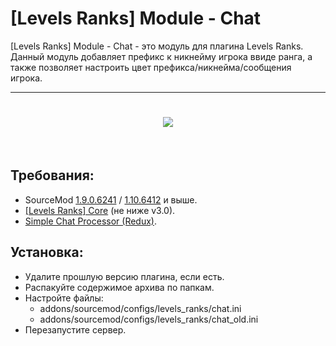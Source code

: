[Levels Ranks] Module - Chat
===========================
[Levels Ranks] Module - Chat - это модуль для плагина Levels Ranks. Данный модуль добавляет префикс к никнейму игрока ввиде ранга, а также позволяет настроить цвет префикса/никнейма/сообщения игрока.​

-----------

<h1 align="center">
    <a href="//levels-ranks.ru/content/modules/chat.jpg"><img src="https://levels-ranks.ru/content/modules/chat.jpg"/></a>
    <br/>
</h1>​

Требования:
-----------
- SourceMod <a href="//sourcemod.net/downloads.php?branch=stable">1.9.0.6241</a> / <a href="//sourcemod.net/downloads.php?branch=dev">1.10.6412</a> и выше.
- <a href="https://github.com/levelsranks/levels-ranks-core">[Levels Ranks] Core</a> (не ниже v3.0).
- <a href="//levels-ranks.ru/plugins/other/SimpleChatProcessor.zip">Simple Chat Processor (Redux)</a>.

Установка:
----------

- Удалите прошлую версию плагина, если есть.
- Распакуйте содержимое архива по папкам.
- Настройте файлы:
    - addons/sourcemod/configs/levels_ranks/chat.ini
    - addons/sourcemod/configs/levels_ranks/chat_old.ini​
- Перезапустите сервер.
```
